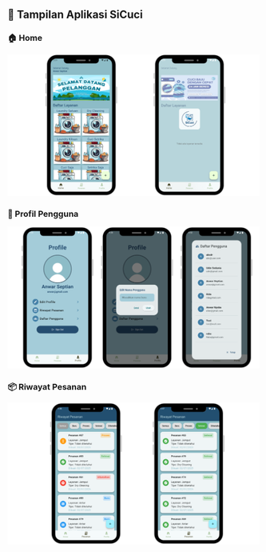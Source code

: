 ## 📱 Tampilan Aplikasi SiCuci

### 🏠 Home
![Home](https://github.com/AnwarSeptian/laundry_app/blob/main/assets/images/HOME%20SI%20CUCI.png)

### 👤 Profil Pengguna
![Profil](https://github.com/AnwarSeptian/laundry_app/blob/main/assets/images/Profile%20SiCuCi.png)

### 📦 Riwayat Pesanan
![Riwayat](https://github.com/AnwarSeptian/laundry_app/blob/main/assets/images/Riwayat%20Pesanan%20SiCuCi.png)


